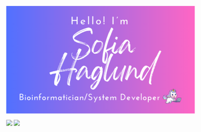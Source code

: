 [![](https://raw.githubusercontent.com/sofiahag/sofiahag/main/images/sofiahag.png)](https://www.sofiahag.com/)

<p float="center">
<img src="https://github-readme-stats.vercel.app/api?username=sofiahag&show_icons=true&theme=radical" width="390" />
<img src="https://github-readme-stats.vercel.app/api/top-langs?username=sofiahag&layout=compact&theme=radical" width="300" /> 
</p>
